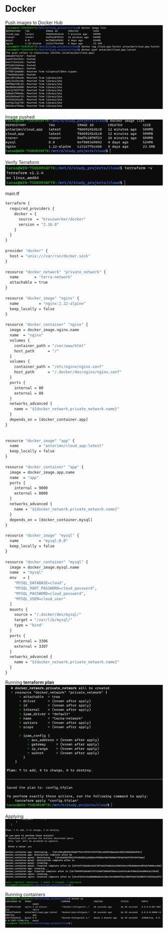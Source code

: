 # Docker

Push images to Docker Hub
![](screenshots/docker_push.jpg)

Image pushed
![](screenshots/pushed_images.jpg)

Verify Terraform
![](screenshots/terraform.jpg)

main.tf
```dockerfile
terraform {
  required_providers {
    docker = {
      source  = "kreuzwerker/docker"
      version = "2.16.0"
    }
  }
}

provider "docker" {
  host = "unix:///var/run/docker.sock"
}

resource "docker_network" "private_network" {
  name       = "terra-network"
  attachable = true
}

resource "docker_image" "nginx" {
  name         = "nginx:1.22-alpine"
  keep_locally = false
}

resource "docker_container" "nginx" {
  image = docker_image.nginx.name
  name  = "nginx"
  volumes {
    container_path = "/var/www/html"
    host_path      = "/"
  }
  volumes {
    container_path = "/etc/nginx/nginx.conf"
    host_path      = "/.docker/dev/nginx/nginx.conf"
  }
  ports {
    internal = 80
    external = 80
  }
  networks_advanced {
    name = "${docker_network.private_network.name}"
  }
  depends_on = [docker_container.app]
}


resource "docker_image" "app" {
  name         = "antarimn/cloud_app:latest"
  keep_locally = false
}

resource "docker_container" "app" {
  image = docker_image.app.name
  name  = "app"
  ports {
    internal = 9000
    external = 8000
  }
  networks_advanced {
    name = "${docker_network.private_network.name}"
  }
  depends_on = [docker_container.mysql]
}

resource "docker_image" "mysql" {
  name         = "mysql:8.0"
  keep_locally = false
}

resource "docker_container" "mysql" {
  image = docker_image.mysql.name
  name  = "mysql"
  env   = [
    "MYSQL_DATABASE=cloud",
    "MYSQL_ROOT_PASSWORD=cloud_password",
    "MYSQL_PASSWORD=cloud_password",
    "MYSQL_USER=cloud_user"
  ]
  mounts {
    source = "/.docker/dev/mysql/"
    target = "/var/lib/mysql/"
    type = "bind"
  }
  ports {
    internal = 3306
    external = 3307
  }
  networks_advanced {
    name = "${docker_network.private_network.name}"
  }
}
```

Running **terraform plan**
![](screenshots/terraform_plan.jpg)

Applying
![](screenshots/terraform_apply.jpg)

Running containers
![](screenshots/running_containers.jpg)
